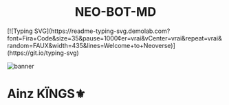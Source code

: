 <h1 align="center">NEO-BOT-MD</h1>
[![Typing SVG](https://readme-typing-svg.demolab.com?font=Fira+Code&size=35&pause=1000&center=vrai&vCenter=vrai&repeat=vrai&random=FAUX&width=435&lines=Welcome+to+Neoverse)](https://git.io/typing-svg)

![banner]( https://files.catbox.moe/06hjut.jpg )
 
# Ainz KÏNGS⚜️
